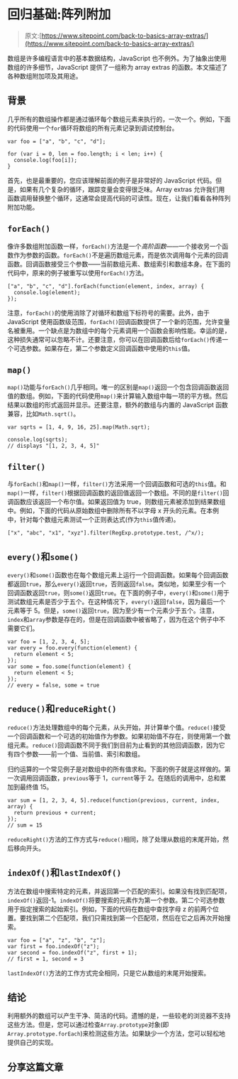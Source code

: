 # 回归基础:阵列附加

> 原文:[https://www.sitepoint.com/back-to-basics-array-extras/](https://www.sitepoint.com/back-to-basics-array-extras/)

数组是许多编程语言中的基本数据结构，JavaScript 也不例外。为了抽象出使用数组的许多细节，JavaScript 提供了一组称为 array extras 的函数。本文描述了各种数组附加项及其用途。

## 背景

几乎所有的数组操作都是通过循环每个数组元素来执行的，一次一个。例如，下面的代码使用一个`for`循环将数组的所有元素记录到调试控制台。

```
var foo = ["a", "b", "c", "d"];

for (var i = 0, len = foo.length; i < len; i++) {
  console.log(foo[i]);
}
```

首先，也是最重要的，您应该理解前面的例子是非常好的 JavaScript 代码。但是，如果有几个复杂的循环，跟踪变量会变得很乏味。Array extras 允许我们用函数调用替换整个循环，这通常会提高代码的可读性。现在，让我们看看各种阵列附加功能。

## `forEach()`

像许多数组附加函数一样，`forEach()`方法是一个*高阶函数*——一个接收另一个函数作为参数的函数。`forEach()`不是遍历数组元素，而是依次调用每个元素的回调函数。回调函数接受三个参数——当前数组元素、数组索引和数组本身。在下面的代码中，原来的例子被重写以使用`forEach()`方法。

```
["a", "b", "c", "d"].forEach(function(element, index, array) {
  console.log(element);
});
```

注意，`forEach()`的使用消除了对循环和数组下标符号的需要。此外，由于 JavaScript 使用函数级范围，`forEach()`回调函数提供了一个新的范围，允许变量名被重用。一个缺点是为数组中的每个元素调用一个函数会影响性能。幸运的是，这种损失通常可以忽略不计。还要注意，你可以在回调函数后给`forEach()`传递一个可选参数。如果存在，第二个参数定义回调函数中使用的`this`值。

## `map()`

`map()`功能与`forEach()`几乎相同。唯一的区别是`map()`返回一个包含回调函数返回值的数组。例如，下面的代码使用`map()`来计算输入数组中每一项的平方根。然后结果以数组的形式返回并显示。还要注意，额外的数组与内置的 JavaScript 函数兼容，比如`Math.sqrt()`。

```
var sqrts = [1, 4, 9, 16, 25].map(Math.sqrt);

console.log(sqrts);
// displays "[1, 2, 3, 4, 5]"
```

## `filter()`

与`forEach()`和`map()`一样，`filter()`方法采用一个回调函数和可选的`this`值。和`map()`一样，`filter()`根据回调函数的返回值返回一个数组。不同的是`filter()`回调函数应该返回一个布尔值。如果返回值为 true，则数组元素被添加到结果数组中。例如，下面的代码从原始数组中删除所有不以字母 x 开头的元素。在本例中，针对每个数组元素测试一个正则表达式(作为`this`值传递)。

```
["x", "abc", "x1", "xyz"].filter(RegExp.prototype.test, /^x/);
```

## `every()`和`some()`

`every()`和`some()`函数也在每个数组元素上运行一个回调函数。如果每个回调函数都返回`true`，那么`every()`返回`true`，否则返回`false`。类似地，如果至少有一个回调函数返回`true`，则`some()`返回`true`。在下面的例子中，`every()`和`some()`用于测试数组元素是否少于五个。在这种情况下，`every()`返回`false`，因为最后一个元素等于 5。但是，`some()`返回`true`，因为至少有一个元素少于五个。注意，`index`和`array`参数是存在的，但是在回调函数中被省略了，因为在这个例子中不需要它们。

```
var foo = [1, 2, 3, 4, 5];
var every = foo.every(function(element) {
  return element < 5;
});
var some = foo.some(function(element) {
  return element < 5;
});
// every = false, some = true
```

## `reduce()`和`reduceRight()`

`reduce()`方法处理数组中的每个元素，从头开始，并计算单个值。`reduce()`接受一个回调函数和一个可选的初始值作为参数。如果初始值不存在，则使用第一个数组元素。`reduce()`回调函数不同于我们到目前为止看到的其他回调函数，因为它有四个参数——前一个值、当前值、索引和数组。

归约运算的一个常见例子是对数组中的所有值求和。下面的例子就是这样做的。第一次调用回调函数，`previous`等于 1，`current`等于 2。在随后的调用中，总和累加到最终值 15。

```
var sum = [1, 2, 3, 4, 5].reduce(function(previous, current, index, array) {
  return previous + current;
});
// sum = 15
```

`reduceRight()`方法的工作方式与`reduce()`相同，除了处理从数组的末尾开始，然后移向开头。

## `indexOf()`和`lastIndexOf()`

方法在数组中搜索特定的元素，并返回第一个匹配的索引。如果没有找到匹配项，`indexOf()`返回-1。`indexOf()`将要搜索的元素作为第一个参数。第二个可选参数用于指定搜索的起始索引。例如，下面的代码在数组中查找字母 z 的前两个位置。要找到第二个匹配项，我们只需找到第一个匹配项，然后在它之后再次开始搜索。

```
var foo = ["a", "z", "b", "z"];
var first = foo.indexOf("z");
var second = foo.indexOf("z", first + 1);
// first = 1, second = 3
```

`lastIndexOf()`方法的工作方式完全相同，只是它从数组的末尾开始搜索。

## 结论

利用额外的数组可以产生干净、简洁的代码。遗憾的是，一些较老的浏览器不支持这些方法。但是，您可以通过检查`Array.prototype`对象(即`Array.prototype.forEach`)来检测这些方法。如果缺少一个方法，您可以轻松地提供自己的实现。

## 分享这篇文章